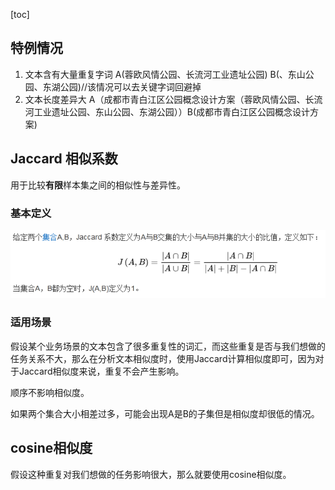 [toc]

## 特例情况

1. 文本含有大量重复字词 A(蓉欧风情公园、长流河工业遗址公园) B(、东山公园、东湖公园)//该情况可以去关键字词回避掉
2. 文本长度差异大 A（成都市青白江区公园概念设计方案（蓉欧风情公园、长流河工业遗址公园、东山公园、东湖公园））B(成都市青白江区公园概念设计方案)

## Jaccard 相似系数

用于比较**有限**样本集之间的相似性与差异性。

### 基本定义

![image-20200918131805912](resources/Jaccard定义.png)

### 适用场景

假设某个业务场景的文本包含了很多重复性的词汇，而这些重复是否与我们想做的任务关系不大，那么在分析文本相似度时，使用Jaccard计算相似度即可，因为对于Jaccard相似度来说，重复不会产生影响。

顺序不影响相似度。

如果两个集合大小相差过多，可能会出现A是B的子集但是相似度却很低的情况。

## cosine相似度

假设这种重复对我们想做的任务影响很大，那么就要使用cosine相似度。